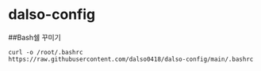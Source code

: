 # dalso-config

##Bash쉘 꾸미기

`curl -o /root/.bashrc https://raw.githubusercontent.com/dalso0418/dalso-config/main/.bashrc`
